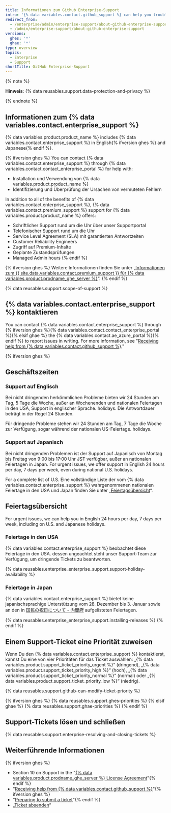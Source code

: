 ```yaml
---
title: Informationen zum Github Enterprise-Support
intro: '{% data variables.contact.github_support %} can help you troubleshoot issues that arise on {% data variables.product.product_name %}.'
redirect_from:
  - /enterprise/admin/enterprise-support/about-github-enterprise-support
  - /admin/enterprise-support/about-github-enterprise-support
versions:
  ghes: '*'
  ghae: '*'
type: overview
topics:
  - Enterprise
  - Support
shortTitle: GitHub Enterprise-Support
---
```


{% note %}

**Hinweis**: {% data reusables.support.data-protection-and-privacy %}

{% endnote %}

## Informationen zum {% data variables.contact.enterprise_support %}

{% data variables.product.product_name %} includes {% data variables.contact.enterprise_support %} in English{% ifversion ghes %} and Japanese{% endif %}.

{% ifversion ghes %}
You can contact {% data variables.contact.enterprise_support %} through {% data variables.contact.contact_enterprise_portal %} for help with:
 - Installation und Verwendung von {% data variables.product.product_name %}
 - Identifizierung und Überprüfung der Ursachen von vermuteten Fehlern

In addition to all of the benefits of {% data variables.contact.enterprise_support %}, {% data variables.contact.premium_support %} support for {% data variables.product.product_name %} offers:
  - Schriftlicher Support rund um die Uhr über unser Supportportal
  - Telefonischer Support rund um die Uhr
  - Service Level Agreement (SLA) mit garantierten Antwortzeiten
  - Customer Reliability Engineers
  - Zugriff auf Premium-Inhalte
  - Geplante Zustandsprüfungen
  - Managed Admin hours
{% endif %}

{% ifversion ghes %}
Weitere Informationen finden Sie unter „[Informationen zum {{ site.data.variables.contact.premium_support }} für {% data variables.product.prodname_ghe_server %}](/enterprise/admin/guides/enterprise-support/about-github-premium-support-for-github-enterprise-server)“.
{% endif %}

{% data reusables.support.scope-of-support %}

## {% data variables.contact.enterprise_support %} kontaktieren

You can contact {% data variables.contact.enterprise_support %} through {% ifversion ghes %}{% data variables.contact.contact_enterprise_portal %}{% elsif ghae %} the {% data variables.contact.ae_azure_portal %}{% endif %} to report issues in writing. For more information, see "[Receiving help from {% data variables.contact.github_support %}](/admin/enterprise-support/receiving-help-from-github-support)."

{% ifversion ghes %}
## Geschäftszeiten

### Support auf Englisch

Bei nicht dringenden herkömmlichen Probleme bieten wir 24 Stunden am Tag, 5 Tage die Woche, außer an Wochenenden und nationalen Feiertagen in den USA, Support in englischer Sprache. holidays. Die Antwortdauer beträgt in der Regel 24 Stunden.

Für dringende Probleme stehen wir 24 Stunden am Tag, 7 Tage die Woche zur Verfügung, sogar während der nationalen US-Feiertage. holidays.

### Support auf Japanisch

Bei nicht dringenden Problemen ist der Support auf Japanisch von Montag bis Freitag von 9:00 bis 17:00 Uhr JST verfügbar, außer an nationalen Feiertagen in Japan. For urgent issues, we offer support in English 24 hours per day, 7 days per week, even during national U.S. holidays.

For a complete list of U.S. Eine vollständige Liste der vom {% data variables.contact.enterprise_support %} wahrgenommenen nationalen Feiertage in den USA und Japan finden Sie unter „[Feiertagsübersicht](#holiday-schedules)“.

## Feiertagsübersicht

For urgent issues, we can help you in English 24 hours per day, 7 days per week, including on U.S. and Japanese holidays.

### Feiertage in den USA

{% data variables.contact.enterprise_support %} beobachtet diese Feiertage in den USA. dessen ungeachtet steht unser Support-Team zur Verfügung, um dringende Tickets zu beantworten.

{% data reusables.enterprise_enterprise_support.support-holiday-availability %}

### Feiertage in Japan

{% data variables.contact.enterprise_support %} bietet keine japanischsprachige Unterstützung vom 28. Dezember bis 3. Januar sowie an den in [国民の祝日について - 内閣府](https://www8.cao.go.jp/chosei/shukujitsu/gaiyou.html) aufgelisteten Feiertagen.

{% data reusables.enterprise_enterprise_support.installing-releases %}
{% endif %}

## Einem Support-Ticket eine Priorität zuweisen

Wenn Du den {% data variables.contact.enterprise_support %} kontaktierst, kannst Du eine von vier Prioritäten für das Ticket auswählen: „{% data variables.product.support_ticket_priority_urgent %}“ (dringend), „{% data variables.product.support_ticket_priority_high %}“ (hoch), „{% data variables.product.support_ticket_priority_normal %}“ (normal) oder „{% data variables.product.support_ticket_priority_low %}“ (niedrig).

{% data reusables.support.github-can-modify-ticket-priority %}

{% ifversion ghes %}
{% data reusables.support.ghes-priorities %}
{% elsif ghae %}
{% data reusables.support.ghae-priorities %}
{% endif %}

## Support-Tickets lösen und schließen

{% data reusables.support.enterprise-resolving-and-closing-tickets %}

## Weiterführende Informationen

{% ifversion ghes %}
- Section 10 on Support in the "[{% data variables.product.prodname_ghe_server %} License Agreement](https://enterprise.github.com/license)"{% endif %}
- "[Receiving help from {% data variables.contact.github_support %}](/admin/enterprise-support/receiving-help-from-github-support)"{% ifversion ghes %}
- "[Preparing to submit a ticket](/enterprise/admin/guides/enterprise-support/preparing-to-submit-a-ticket)"{% endif %}
- „[Ticket absenden](/enterprise/admin/guides/enterprise-support/submitting-a-ticket)“
